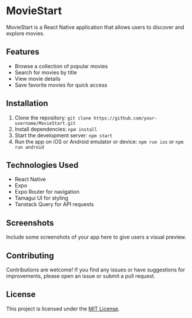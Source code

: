 # MovieStart

MovieStart is a React Native application that allows users to discover and explore movies.

## Features

- Browse a collection of popular movies
- Search for movies by title
- View movie details
- Save favorite movies for quick access

## Installation

1. Clone the repository: `git clone https://github.com/your-username/MovieStart.git`
2. Install dependencies: `npm install`
3. Start the development server: `npm start`
4. Run the app on iOS or Android emulator or device: `npm run ios` or `npm run android`

## Technologies Used

- React Native
- Expo
- Expo Router for navigation
- Tamagui UI for styling
- Tanstack Query for API requests

## Screenshots

Include some screenshots of your app here to give users a visual preview.

## Contributing

Contributions are welcome! If you find any issues or have suggestions for improvements, please open an issue or submit a pull request.

## License

This project is licensed under the [MIT License](LICENSE).
